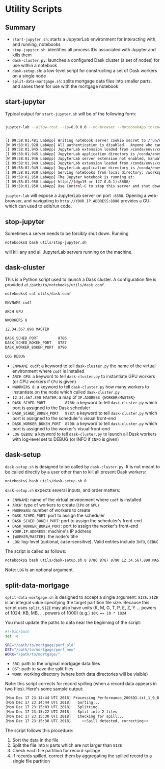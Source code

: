 # Utility Scripts

## Summary

* `start-jupyter.sh`: starts a JupyterLab environment for interacting with, and running, notebooks
* `stop-jupyter.sh`: identifies all process IDs associated with Jupyter and kills them
* `dask-cluster.py`: launches a configured Dask cluster (a set of nodes) for use within a notebook
* `dask-setup.sh`: a low-level script for constructing a set of Dask workers on a single node
* `split-data-mortgage.sh`: splits mortgage data files into smaller parts, and saves them for use with the mortgage notebook

## start-jupyter

Typical output for `start-jupyter.sh` will be of the following form:

```bash

jupyter-lab --allow-root --ip=0.0.0.0 --no-browser --NotebookApp.token=''


[I 09:58:01.481 LabApp] Writing notebook server cookie secret to /run/user/10060/jupyter/notebook_cookie_secret
[W 09:58:01.928 LabApp] All authentication is disabled.  Anyone who can connect to this server will be able to run code.
[I 09:58:01.945 LabApp] JupyterLab extension loaded from /conda/envs/cudf/lib/python3.6/site-packages/jupyterlab
[I 09:58:01.945 LabApp] JupyterLab application directory is /conda/envs/cudf/share/jupyter/lab
[W 09:58:01.946 LabApp] JupyterLab server extension not enabled, manually loading...
[I 09:58:01.949 LabApp] JupyterLab extension loaded from /conda/envs/cudf/lib/python3.6/site-packages/jupyterlab
[I 09:58:01.949 LabApp] JupyterLab application directory is /conda/envs/cudf/share/jupyter/lab
[I 09:58:01.950 LabApp] Serving notebooks from local directory: /workspace/notebooks/notebooks
[I 09:58:01.950 LabApp] The Jupyter Notebook is running at:
[I 09:58:01.950 LabApp] http://(dgx15 or 127.0.0.1):8888/
[I 09:58:01.950 LabApp] Use Control-C to stop this server and shut down all kernels (twice to skip confirmation).
```

`jupyter-lab` will expose a JupyterLab server on port `:8888`. Opening a web-browser, and navigating to `http://YOUR.IP.ADDRESS:8888` provides a GUI which can used to edit/run code.

## stop-jupyter

Sometimes a server needs to be forcibly shut down. Running 

```bash
notebooks$ bash utils/stop-jupyter.sh
```

will kill any and all JupyterLab servers running on the machine.

## dask-cluster

This is a Python script used to launch a Dask cluster. A configuration file is provided at `/path/to/notebooks/utils/dask.conf`.

```bash
notebooks$ cat utils/dask.conf

ENVNAME cudf

ARCH GPU

NWORKERS 8

12.34.567.890 MASTER

DASK_SCHED_PORT         8786
DASK_SCHED_BOKEH_PORT   8787
DASK_WORKER_BOKEH_PORT  8790

LOG DEBUG
```

* `ENVNAME cudf`: a keyword to tell `dask-cluster.py` the name of the virtual environment where `cudf` is installed
* `ARCH GPU`: a keyword to tell `dask-cluster.py` to instantiate GPU workers (or CPU workers if `CPU` is given)
* `NWORKERS 8`: a keyword to tell `dask-cluster.py` how many workers to instantiate on the node which called `dask-cluster.py`
* `12.34.567.890 MASTER`: a map of `IP.ADDRESS {WORKER/MASTER}`
* `DASK_SCHED_PORT         8786`: a keyword to tell `dask-cluster.py` which port is assigned to the Dask scheduler
* `DASK_SCHED_BOKEH_PORT   8787`: a keyword to tell `dask-cluster.py` which port is assigned to the scheduler's visual front-end
* `DASK_WORKER_BOKEH_PORT  8790`: a keyword to tell `dask-cluster.py` which port is assigned to the worker's visual front-end
* `LOG DEBUG`: a keyword to tell `dask-cluster.py` to launch all Dask workers with log-level set to DEBUG (or INFO if `INFO` is given)

## dask-setup

`dask-setup.sh` is designed to be called by `dask-cluster.py`. It is not meant to be called directly by a user other than to kill all present Dask workers:

```bash
notebooks$ bash utils/dask-setup.sh 0
```

`dask-setup.sh` expects several inputs, and order matters:

* `ENVNAME`: name of the virtual environment where `cudf` is installed
* `ARCH`: type of workers to create (`CPU` or `GPU`)
* `NWORKERS`: number of workers to create
* `DASK_SCHED_PORT`: port to assign the scheduler
* `DASK_SCHED_BOKEH_PORT`: port to assign the scheduler's front-end
* `DASK_WORKER_BOKEH_PORT`: port to assign the worker's front-end
* `YOUR.IP.ADDRESS`: machine's IP address
* `{WORKER/MASTER}`: the node's title
* `LOG`: log-level (optional, case-sensitive). Valid entries include `INFO`, `DEBUG`

The script is called as follows:

```bash
notebooks$ bash utils/dask-setup.sh 8 8786 8787 8790 12.34.567.890 MASTER DEBUG
```

Note: `LOG` is an optional argument.

## split-data-mortgage

`split-data-mortgage.sh` is designed to accept a single argument: `SIZE`. `SIZE` is an integral value specifying the target partition file size. Because this script uses `split`, `SIZE` may also have units (K, M, G, T, P, E, Z, Y ... powers of 1024; KB, MB, ... powers of 1000) (e.g.) `10K == 10 * 1024`

You must update the paths to data near the beginning of the script:

```bash
#!/bin/bash
set -e

SRC="/path/to/mortgage/perf_old"
DST="/path/to/mortgage/perf_new"
WORK="/path/to/mortgage/"
```

* `SRC`: path to the original mortgage data files
* `DST`: path to save the split files
* `WORK`: working directory (where both data directories will be visible)

Note: this script corrects for record spilling (when a record data appears in two files). Here's some sample output:

```bash 
[Mon Dec 17 23:14:44 UTC 2018] Processing Performance_2003Q3.txt_1_0_0
[Mon Dec 17 23:14:44 UTC 2018]   Sorting...
[Mon Dec 17 23:15:03 UTC 2018]   Splitting...
[Mon Dec 17 23:15:22 UTC 2018]   Split into 2 files
[Mon Dec 17 23:15:30 UTC 2018]   Checking for spill...
[Mon Dec 17 23:15:30 UTC 2018]     >>Spill detected, correcting<<
```

The script follows this procedure:
1. Sort the data in the file
2. Split the file into `N` parts which are not larger than `SIZE`
3. Check each file partition for record spillage
4. If records spilled, correct them by aggregating the spilled record to a single file partition